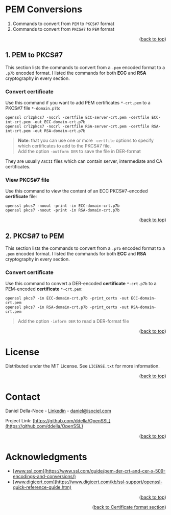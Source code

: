 <!-- Improved compatibility of back to top link: See: https://github.com/othneildrew/Best-README-Template/pull/73 -->
<a name="readme-top"></a>

# PEM Conversions
1. Commands to convert from `PEM` to `PKCS#7` format
2. Commands to convert from `PKCS#7` to `PEM` format
<p align="right">(<a href="#readme-top">back to top</a>)</p>

## 1. PEM to PKCS#7
This section lists the commands to convert from a `.pem` encoded format to a `.p7b` encoded format. I listed the commands for both **ECC** and **RSA** cryptography in every section.

### Convert certificate
Use this command if you want to add PEM certificates `*-crt.pem` to a PKCS#7 file `*-domain.p7b`:
```shell
openssl crl2pkcs7 -nocrl -certfile ECC-server-crt.pem -certfile ECC-int-crt.pem -out ECC-domain-crt.p7b
openssl crl2pkcs7 -nocrl -certfile RSA-server-crt.pem -certfile RSA-int-crt.pem -out RSA-domain-crt.p7b
```
>**Note**: that you can use one or more `-certfile` options to specify which certificates to add to the PKCS#7 file.  
>Add the option `-outform DER` to save the file in DER-format

They are usually `ASCII` files which can contain server, intermediate and CA certificates.

### View PKCS#7 file
Use this command to view the content of an ECC PKCS#7-encoded **certificate** file:
```shell
openssl pkcs7 -noout -print -in ECC-domain-crt.p7b
openssl pkcs7 -noout -print -in RSA-domain-crt.p7b
```
<p align="right">(<a href="#readme-top">back to top</a>)</p>

## 2. PKCS#7 to PEM
This section lists the commands to convert from a `.p7b` encoded format to a `.pem` encoded format. I listed the commands for both **ECC** and **RSA** cryptography in every section.

### Convert certificate
Use this command to convert a DER-encoded **certificate** `*-crt.p7b` to a PEM-encoded **certificate** `*-crt.pem`:
```shell
openssl pkcs7 -in ECC-domain-crt.p7b -print_certs -out ECC-domain-crt.pem
openssl pkcs7 -in RSA-domain-crt.p7b -print_certs -out RSA-domain-crt.pem
```
>Add the option `-inform DER` to read a DER-format file
<p align="right">(<a href="#readme-top">back to top</a>)</p>

<!-- LICENSE -->
# License
Distributed under the MIT License. See `LICENSE.txt` for more information.
<p align="right">(<a href="#readme-top">back to top</a>)</p>

<!-- CONTACT -->
# Contact
Daniel Della-Noce - [Linkedin](https://www.linkedin.com/in/daniel-della-noce-2176b622/) - daniel@isociel.com

Project Link: [https://github.com/ddella/OpenSSL](https://github.com/ddella/OpenSSL)
<p align="right">(<a href="#readme-top">back to top</a>)</p>

<!-- ACKNOWLEDGMENTS -->
# Acknowledgments
* [www.ssl.com](https://www.ssl.com/guide/pem-der-crt-and-cer-x-509-encodings-and-conversions/)
* [www.digicert.com](https://www.digicert.com/kb/ssl-support/openssl-quick-reference-guide.htm)

<p align="right">(<a href="#readme-top">back to top</a>)</p>
<p align="right">(<a href="README.md">back to Certificate format section</a>)</p>
